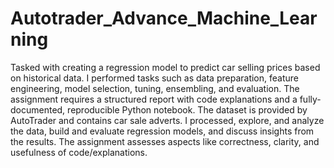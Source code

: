 # Autotrader_Advance_Machine_Learning
Tasked with creating a regression model to predict car selling prices based on historical data. I performed tasks such as data preparation, feature engineering, model selection, tuning, ensembling, and evaluation. 
The assignment requires a structured report with code explanations and a fully-documented, reproducible Python notebook. The dataset is provided by AutoTrader and contains car sale adverts. I processed, explore, and analyze the data, build and evaluate regression models, and discuss insights from the results. The assignment assesses aspects like correctness, clarity, and usefulness of code/explanations.
